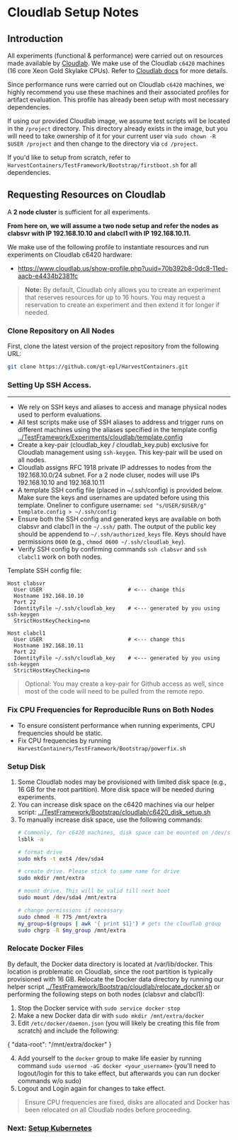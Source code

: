 # Cloudlab Setup Notes

## Introduction
All experiments (functional & performance) were carried out on resources made available by [Cloudlab](https://www.cloudlab.us).
We make use of the Cloudlab `c6420` machines (16 core Xeon Gold Skylake CPUs). Refer to [Cloudlab docs](http://docs.cloudlab.us/hardware.html) for more details.

Since performance runs were carried out on Cloudlab `c6420` machines, we highly recommend you use these machines and their associated profiles for artifact evaluation. This profile has already been setup with most necessary dependencies.  

If using our provided Cloudlab image, we assume test scripts will be located in the `/project` directory. This directory already exists in the image, but you will need to take ownership of it for your current user via `sudo chown -R $USER /project` and then change to the directory via `cd /project`.

If you'd like to setup from scratch, refer to `HarvestContainers/TestFramework/Bootstrap/firstboot.sh` for all dependencies.

## Requesting Resources on Cloudlab
A **2 node cluster** is sufficient for all experiments.

**From here on, we will assume a two node setup and refer the nodes as clabsvr with IP 192.168.10.10 and clabcl1 with IP 192.168.10.11.**

We make use of the following profile to instantiate resources and run experiments on Cloudlab c6420 hardware:
- https://www.cloudlab.us/show-profile.php?uuid=70b392b8-0dc8-11ed-aacb-e4434b2381fc

>  **Note:** By default, Cloudlab only allows you to create an experiment that reserves resources for up to 16 hours. You may request a reservation to create an experiment and then extend it for longer if needed.

### Clone Repository on All Nodes

First, clone the latest version of the project repository from the following URL:
```bash
git clone https://github.com/gt-epl/HarvestContainers.git
```

### Setting Up SSH Access.
---
- We rely on SSH keys and aliases to access and manage physical nodes used to perform evaluations.
- All test scripts make use of SSH aliases to address and trigger runs on different machines using the aliases specified in the template config [../TestFramework/Experiments/cloudlab/template.config](../TestFramework/Experiments/cloudlab/template.config)
- Create a key-pair (cloudlab_key / cloudlab_key.pub) exclusive for Cloudlab management using `ssh-keygen`. This key-pair will be used on all nodes.
- Cloudlab assigns RFC 1918 private IP addresses to nodes from the 192.168.10.0/24 subnet. For a 2 node cluser, nodes will use IPs 192.168.10.10 and 192.168.10.11
- A template SSH config file (placed in ~/.ssh/config) is provided below. Make sure the keys and usernames are updated before using this template. Oneliner to configure username: `sed "s/USER/$USER/g" template.config > ~/.ssh/config`
- Ensure both the SSH config and generated keys are available on both clabsvr and clabcl1 in the `~/.ssh/` path. The output of the public key should be appendend to `~/.ssh/authorized_keys` file. Keys should have permissions `0600` (e.g., `chmod 0600 ~/.ssh/cloudlab_key`).
- Verify SSH config by confirming commands `ssh clabsvr` and `ssh clabcl1` work on both nodes.

Template SSH config file:
```
Host clabsvr
  User USER                           # <--- change this
  Hostname 192.168.10.10
  Port 22
  IdentityFile ~/.ssh/cloudlab_key    # <--- generated by you using ssh-keygen
  StrictHostKeyChecking=no

Host clabcl1
  User USER                           # <--- change this
  Hostname 192.168.10.11
  Port 22
  IdentityFile ~/.ssh/cloudlab_key    # <--- generated by you using ssh-keygen
  StrictHostKeyChecking=no
```

> Optional: You may create a key-pair for Github access as well, since most of the code will need to be pulled from the remote repo.

### Fix CPU Frequencies for Reproducible Runs on Both Nodes
- To ensure consistent performance when running experiments, CPU frequencies should be static.
- Fix CPU frequencies by running `HarvestContainers/TestFramework/Bootstrap/powerfix.sh`

### Setup Disk
1. Some Cloudlab nodes may be provisioned with limited disk space (e.g., 16 GB for the root partition). More disk space will be needed during experiments.
2. You can increase disk space on the c6420 machines via our helper script: [../TestFramework/Bootstrap/cloudlab/c6420_disk_setup.sh](../TestFramework/Bootstrap/cloudlab/c6420_disk_setup.sh)
3. To manually increase disk space, use the following commands:
    ```bash
    # Commonly, for c6420 machines, disk space can be mounted on /dev/sda4. 
    lsblk -a

    # format drive
    sudo mkfs -t ext4 /dev/sda4

    # create drive. Please stick to same name for drive
    sudo mkdir /mnt/extra

    # mount drive. This will be valid till next boot
    sudo mount /dev/sda4 /mnt/extra

    # change permissions if necessary
    sudo chmod -R 775 /mnt/extra
    my_group=$(groups | awk '{ print $1}') # gets the cloudlab group
    sudo chgrp -R $my_group /mnt/extra
    ```


### Relocate Docker Files
By default, the Docker data directory is located at /var/lib/docker. This location is problematic on Cloudlab, since the root partition is typically provisioned with 16 GB. Relocate the Docker data directory by running our helper script [../TestFramework/Bootstrap/cloudlab/relocate_docker.sh](../TestFramework/Bootstrap/cloudlab/relocate_docker.sh) or performing the following steps on both nodes (clabsvr and clabcl1):
1. Stop the Docker service with `sudo service docker stop`
2. Make a new Docker data dir with `sudo mkdir /mnt/extra/docker`
3. Edit `/etc/docker/daemon.json` (you will likely be creating this file from scratch) and include the following:

{
    "data-root": "/mnt/extra/docker"
}

4. Add yourself to the `docker` group to make life easier by running command `sudo usermod -aG docker <your_username>` (you'll need to logout/login for this to take effect, but afterwards you can run docker commands w/o sudo)
5. Logout and Login again for changes to take effect.


> Ensure CPU frequencies are fixed, disks are allocated and Docker has been relocated on all Cloudlab nodes before proceeding.

### Next: [Setup Kubernetes](./02_setup_k8s.md)
